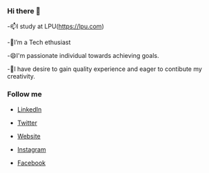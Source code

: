 ### Hi there 👋




-📫I study at LPU(https://lpu.com)

-🔭I’m a Tech ethusiast

-😄I'm passionate individual towards achieving goals.

-🌱I have desire to gain quality experience and eager to contibute my creativity.

### Follow me

- [LinkedIn](https://www.linkedin.com/in/arsheenkour/)
- [Twitter](https://twitter.com/arsheenkour)

- [Website](https://www.lpu.com)
- [Instagram](https://www.instagram.com/ak47raina/)
- [Facebook](https://www.facebook.com/ajeetraina)


